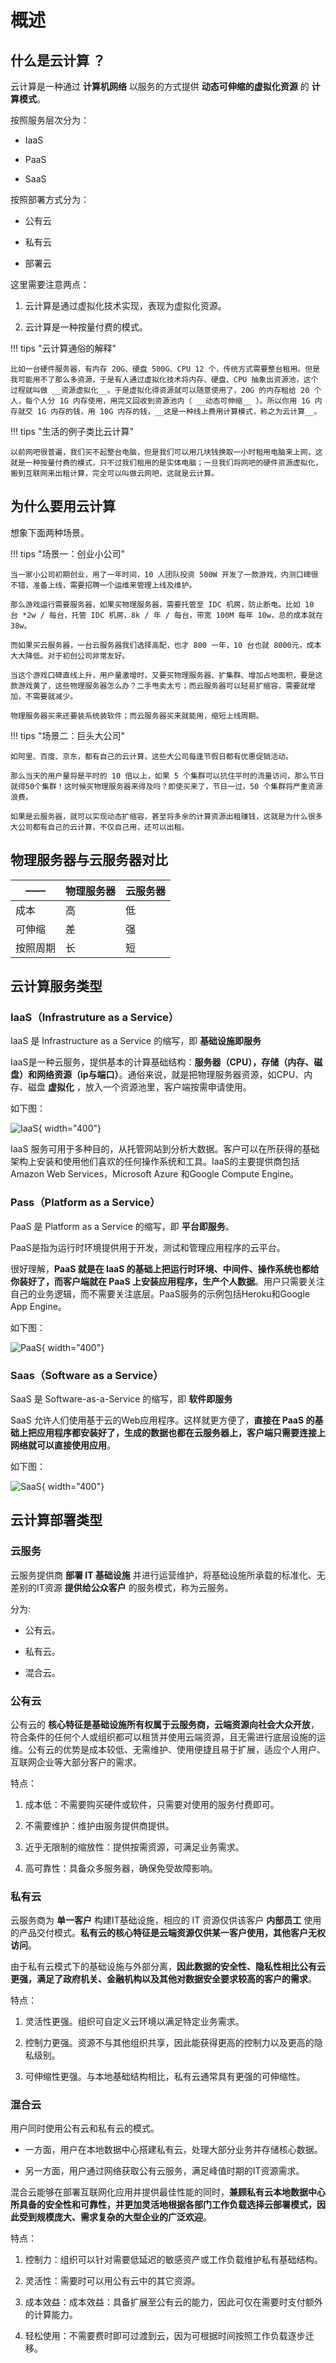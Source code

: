 # 概述

## 什么是云计算 ？

云计算是一种通过 __计算机网络__ 以服务的方式提供 __动态可伸缩的虚拟化资源__ 的 __计算模式__。

按照服务层次分为：

- IaaS

- PaaS

- SaaS

按照部署方式分为：

- 公有云

- 私有云

- 部署云

这里需要注意两点：

1. 云计算是通过虚拟化技术实现，表现为虚拟化资源。

2. 云计算是一种按量付费的模式。

!!! tips "云计算通俗的解释"

    比如一台硬件服务器，有内存 20G、硬盘 500G、CPU 12 个，传统方式需要整台租用。但是我可能用不了那么多资源，于是有人通过虚拟化技术将内存、硬盘、CPU 抽象出资源池，这个过程就叫做 __资源虚拟化__。于是虚拟化得资源就可以随意使用了，20G 的内存租给 20 个人，每个人分 1G 内存使用，用完又回收到资源池内（ __动态可伸缩__ ）。所以你用 1G 内存就交 1G 内存的钱，用 10G 内存的钱，__这是一种线上费用计算模式，称之为云计算__。

!!! tips "生活的例子类比云计算"

    以前网吧很普遍，我们买不起整台电脑，但是我们可以用几块钱换取一小时租用电脑来上网，这就是一种按量付费的模式，只不过我们租用的是实体电脑；一旦我们将网吧的硬件资源虚拟化，搬到互联网来出租计算，完全可以叫做云网吧，这就是云计算。


## 为什么要用云计算

想象下面两种场景。

!!! tips "场景一：创业小公司"

    当一家小公司初期创业，用了一年时间，10 人团队投资 500W 开发了一款游戏，内测口碑很不错，准备上线，需要招聘一个运维来管理上线及维护。

    那么游戏运行需要服务器，如果买物理服务器，需要托管至 IDC 机房，防止断电。比如 10 台 *2w / 每台，托管 IDC 机房，8k / 年 / 每台，带宽 100M 每年 10w，总的成本就在38w。

    而如果买云服务器，一台云服务器我们选择高配，也才 800 一年，10 台也就 8000元，成本大大降低。对于初创公司非常友好。

    当这个游戏口碑直线上升，用户量激增时，又要买物理服务器、扩集群、增加占地面积，要是这款游戏黄了，这些物理服务器怎么办？二手甩卖太亏；而云服务器可以轻易扩缩容，需要就增加，不需要就减少。

    物理服务器买来还要装系统装软件；而云服务器买来就能用，缩短上线周期。


!!! tips "场景二：巨头大公司"

    如阿里、百度、京东，都有自己的云计算，这些大公司每逢节假日都有优惠促销活动。

    那么当天的用户量将是平时的 10 倍以上，如果 5 个集群可以抗住平时的流量访问，那么节日就得50个集群！这时候买物理服务器来得及吗？即使买来了，节日一过，50 个集群将严重资源浪费。

    如果是云服务器，就可以实现动态扩缩容，甚至将多余的计算资源出租赚钱，这就是为什么很多大公司都有自己的云计算，不仅自己用，还可以出租。
    

## 物理服务器与云服务器对比

| ——       | 物理服务器  | 云服务器 |
| -------- | ---------- | ------- |
| 成本     | 高          | 低      |
| 可伸缩   | 差          | 强      |
| 按照周期 | 长          | 短      |

## 云计算服务类型

### IaaS（Infrastruture as a Service）

IaaS 是 Infrastructure as a Service 的缩写，即 __基础设施即服务__

IaaS是一种云服务，提供基本的计算基础结构：__服务器（CPU），存储（内存、磁盘）和网络资源（ip与端口）__。通俗来说，就是把物理服务器资源，如CPU、内存、磁盘 __虚拟化__ ，放入一个资源池里，客户端按需申请使用。

如下图：

![IaaS](https://shichuan-hao.github.io/images/cloud/cloud-computing/iaas.png){ width="400"}

IaaS 服务可用于多种目的，从托管网站到分析大数据。客户可以在所获得的基础架构上安装和使用他们喜欢的任何操作系统和工具。IaaS的主要提供商包括 Amazon Web Services，Microsoft Azure 和Google Compute Engine。

### Pass（Platform as a Service）

PaaS 是 Platform as a Service 的缩写，即 __平台即服务__。

PaaS是指为运行时环境提供用于开发，测试和管理应用程序的云平台。

很好理解，__PaaS 就是在 IaaS 的基础上把运行时环境、中间件、操作系统也都给你装好了，而客户端就在 PaaS 上安装应用程序，生产个人数据__。用户只需要关注自己的业务逻辑，而不需要关注底层。PaaS服务的示例包括Heroku和Google App Engine。

如下图：

![PaaS](https://shichuan-hao.github.io/images/cloud/cloud-computing/paas.png){ width="400"}

### Saas（Software as a Service）

SaaS 是 Software-as-a-Service 的缩写，即 __软件即服务__

SaaS 允许人们使用基于云的Web应用程序。这样就更方便了，__直接在 PaaS 的基础上把应用程序都安装好了，生成的数据也都在云服务器上，客户端只需要连接上网络就可以直接使用应用__。

如下图：

![SaaS](https://shichuan-hao.github.io/images/cloud/cloud-computing/saas.png){ width="400"}

## 云计算部署类型

### 云服务

云服务提供商 __部署 IT 基础设施__ 并进行运营维护，将基础设施所承载的标准化、无差别的IT资源 __提供给公众客户__ 的服务模式，称为云服务。

分为:

- 公有云。

- 私有云。

- 混合云。

### 公有云

公有云的 __核心特征是基础设施所有权属于云服务商，云端资源向社会大众开放__，符合条件的任何个人或组织都可以租赁并使用云端资源，且无需进行底层设施的运维。公有云的优势是成本较低、无需维护、使用便捷且易于扩展，适应个人用户、互联网企业等大部分客户的需求。

特点：

1. 成本低：不需要购买硬件或软件，只需要对使用的服务付费即可。

2. 不需要维护：维护由服务提供商提供。

3. 近乎无限制的缩放性：提供按需资源，可满足业务需求。

4. 高可靠性：具备众多服务器，确保免受故障影响。


### 私有云

云服务商为 __单一客户__ 构建IT基础设施，相应的 IT 资源仅供该客户 __内部员工__ 使用的产品交付模式。__私有云的核心特征是云端资源仅供某一客户使用，其他客户无权访问__。

由于私有云模式下的基础设施与外部分离，__因此数据的安全性、隐私性相比公有云更强，满足了政府机关、金融机构以及其他对数据安全要求较高的客户的需求__。

特点：

1. 灵活性更强。组织可自定义云环境以满足特定业务需求。

2. 控制力更强。资源不与其他组织共享，因此能获得更高的控制力以及更高的隐私级别。

3. 可伸缩性更强。与本地基础结构相比，私有云通常具有更强的可伸缩性。

### 混合云

用户同时使用公有云和私有云的模式。

- 一方面，用户在本地数据中心搭建私有云，处理大部分业务并存储核心数据。

- 另一方面，用户通过网络获取公有云服务，满足峰值时期的IT资源需求。

混合云能够在部署互联网化应用并提供最佳性能的同时，__兼顾私有云本地数据中心所具备的安全性和可靠性，并更加灵活地根据各部门工作负载选择云部署模式，因此受到规模庞大、需求复杂的大型企业的广泛欢迎__。

特点：

1. 控制力：组织可以针对需要低延迟的敏感资产或工作负载维护私有基础结构。

2. 灵活性：需要时可以用公有云中的其它资源。

3. 成本效益：成本效益：具备扩展至公有云的能力，因此可仅在需要时支付额外的计算能力。

4. 轻松使用：不需要费时即可过渡到云，因为可根据时间按照工作负载逐步迁移。
